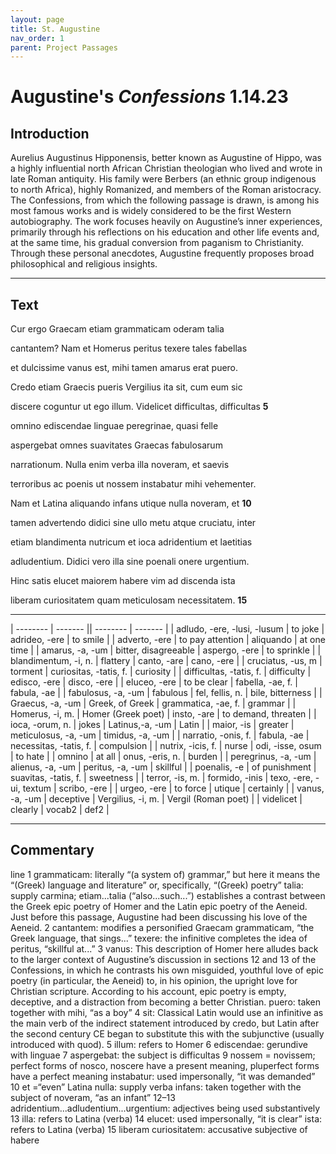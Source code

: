```yaml
---
layout: page
title: St. Augustine
nav_order: 1
parent: Project Passages
---
```


# Augustine's *Confessions* 1.14.23

## Introduction

Aurelius Augustinus Hipponensis, better known as Augustine of Hippo, was a highly influential north African Christian theologian who lived and wrote in late Roman antiquity. His family were Berbers (an ethnic group indigenous to north Africa), highly Romanized, and members of the Roman aristocracy.  The Confessions, from which the following passage is drawn, is among his most famous works and is widely considered to be the first Western autobiography. The work focuses heavily on Augustine’s inner experiences, primarily through his reflections on his education and other life events and, at the same time, his gradual conversion from paganism to Christianity.  Through these personal anecdotes, Augustine frequently proposes broad philosophical and religious insights.

-----------

## Text

Cur ergo Graecam etiam grammaticam oderam talia

cantantem? Nam et Homerus peritus texere tales fabellas

et dulcissime vanus est, mihi tamen amarus erat puero.

Credo etiam Graecis pueris Vergilius ita sit, cum eum sic

discere coguntur ut ego illum. Videlicet difficultas, difficultas		**5**

omnino ediscendae linguae peregrinae, quasi felle

aspergebat omnes suavitates Graecas fabulosarum

narrationum. Nulla enim verba illa noveram, et saevis

terroribus ac poenis ut nossem instabatur mihi vehementer.

Nam et Latina aliquando infans utique nulla noveram, et			**10**

tamen advertendo didici sine ullo metu atque cruciatu, inter

etiam blandimenta nutricum et ioca adridentium et laetitias

adludentium. Didici vero illa sine poenali onere urgentium.

Hinc satis elucet maiorem habere vim ad discenda ista

liberam curiositatem quam meticulosam necessitatem.			**15**

--------


| -------- | ------- || -------- | ------- |
| adludo, -ere, -lusi, -lusum        | to joke         | adrideo, -ere |     to smile      |
| adverto, -ere        | to pay attention          | aliquando |     at one time      |
| amarus, -a, -um        | bitter, disagreeable          | aspergo, -ere |     to sprinkle      |
| blandimentum, -i, n.        | flattery          | canto, -are |     cano, -ere      |
| cruciatus, -us, m        | torment          | curiositas, -tatis, f. |     curiosity      |
| difficultas, -tatis, f.        | difficulty          | edisco, -ere |     disco, -ere      |
| eluceo, -ere        | to be clear          | fabella, -ae, f. |     fabula, -ae      |
| fabulosus, -a, -um        | fabulous          | fel, fellis, n. |     bile, bitterness      |
| Graecus, -a, -um        | Greek, of Greek          | grammatica, -ae, f. |     grammar      |
| Homerus, -i, m.        | Homer (Greek poet)          | insto, -are |     to demand, threaten      |
| ioca, -orum, n.        | jokes          | Latinus,-a, -um |     Latin      |
| maior, -is        | greater          | meticulosus, -a, -um |     timidus, -a, -um      |
| narratio, -onis, f.        | fabula, -ae          | necessitas, -tatis, f. |     compulsion      |
| nutrix, -icis, f.        | nurse          | odi, -isse, osum |     to hate      |
| omnino        | at all          | onus, -eris, n. |     burden      |
| peregrinus, -a, -um         | alienus, -a, -um          | peritus, -a, -um |     skillful      |
| poenalis, -e        |  of punishment          | suavitas, -tatis, f. |     sweetness      |
| terror, -is, m.        | formido, -inis          | texo, -ere, -ui, textum |     scribo, -ere      |
| urgeo, -ere        | to force          | utique |     certainly      |
| vanus, -a, -um        | deceptive          | Vergilius, -i, m. |     Vergil (Roman poet)      |
| videlicet        | clearly          | vocab2 |     def2      |


--------------

## Commentary


line 1 	grammaticam: literally “(a system of) grammar,” but here it means the “(Greek) language and literature” or, specifically, “(Greek) poetry”
 	talia: supply carmina; etiam...talia (“also...such...”) establishes a contrast between the Greek epic poetry of Homer and the Latin epic poetry of the Aeneid. Just before this passage, Augustine had been discussing his love of the Aeneid.
        2 	cantantem: modifies a personified Graecam grammaticam, “the Greek language, that sings...” 
 	texere: the infinitive completes the idea of peritus, “skillful at...”
        3 	vanus: This description of Homer here alludes back to the larger context of Augustine’s discussion in sections 12 and 13 of the Confessions, in which he contrasts his own misguided, youthful love of epic poetry (in particular, the Aeneid) to, in his opinion, the upright love for Christian scripture. According to his account, epic poetry is empty, deceptive, and a distraction from becoming a better Christian.
 	puero: taken together with mihi, “as a boy”
        4 	sit: Classical Latin would use an infinitive as the main verb of the indirect statement introduced by credo, but Latin after the second century CE began to substitute this with the subjunctive (usually introduced with quod).
        5 	illum: refers to Homer
        6 	ediscendae: gerundive with linguae
        7 	aspergebat: the subject is difficultas
        9 	nossem = novissem; perfect forms of nosco, noscere have a present meaning, pluperfect forms have a perfect meaning instabatur: used impersonally, “it was demanded”
      10 	et =“even”
 	Latina nulla: supply verba
 	infans: taken together with the subject of noveram, “as an infant”
  12–13 	adridentium...adludentium...urgentium: adjectives being used substantively
      13 	illa: refers to Latina (verba)
      14 	elucet: used impersonally, “it is clear”
 	ista: refers to Latina (verba)
      15 	liberam curiositatem: accusative subjective of habere
